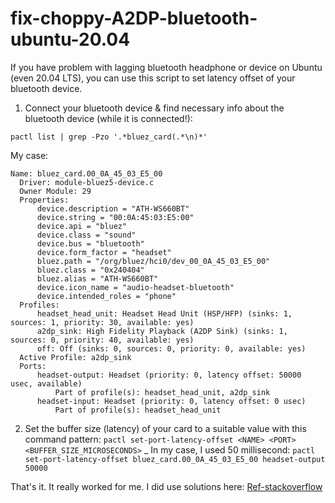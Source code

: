 # fix-choppy-A2DP-bluetooth-ubuntu-20.04
If you have problem with lagging bluetooth headphone or device on Ubuntu (even 20.04 LTS), you can use this script to set latency offset of your bluetooth device.
1. Connect your bluetooth device & find necessary info about the bluetooth device (while it is connected!):
```
pactl list | grep -Pzo '.*bluez_card(.*\n)*'
```
My case:
  ```
  Name: bluez_card.00_0A_45_03_E5_00
	Driver: module-bluez5-device.c
	Owner Module: 29
	Properties:
		device.description = "ATH-WS660BT"
		device.string = "00:0A:45:03:E5:00"
		device.api = "bluez"
		device.class = "sound"
		device.bus = "bluetooth"
		device.form_factor = "headset"
		bluez.path = "/org/bluez/hci0/dev_00_0A_45_03_E5_00"
		bluez.class = "0x240404"
		bluez.alias = "ATH-WS660BT"
		device.icon_name = "audio-headset-bluetooth"
		device.intended_roles = "phone"
	Profiles:
		headset_head_unit: Headset Head Unit (HSP/HFP) (sinks: 1, sources: 1, priority: 30, available: yes)
		a2dp_sink: High Fidelity Playback (A2DP Sink) (sinks: 1, sources: 0, priority: 40, available: yes)
		off: Off (sinks: 0, sources: 0, priority: 0, available: yes)
	Active Profile: a2dp_sink
	Ports:
		headset-output: Headset (priority: 0, latency offset: 50000 usec, available)
			Part of profile(s): headset_head_unit, a2dp_sink
		headset-input: Headset (priority: 0, latency offset: 0 usec)
			Part of profile(s): headset_head_unit
  ```
  2. Set the buffer size (latency) of your card to a suitable value with this command pattern:
	```
	pactl set-port-latency-offset <NAME> <PORT> <BUFFER_SIZE_MICROSECONDS>
	```
	_ In my case, I used 50 millisecond: 
	```
	pactl set-port-latency-offset bluez_card.00_0A_45_03_E5_00 headset-output 50000
	```

That's it. It really worked for me.
I did use solutions here:
[Ref-stackoverflow](thttps://askubuntu.com/questions/475987/a2dp-on-pulseaudio-terrible-choppy-skipping-audio/1207648#1207648?newreg=8db7e525c0e04228872dcd9da8987798)
